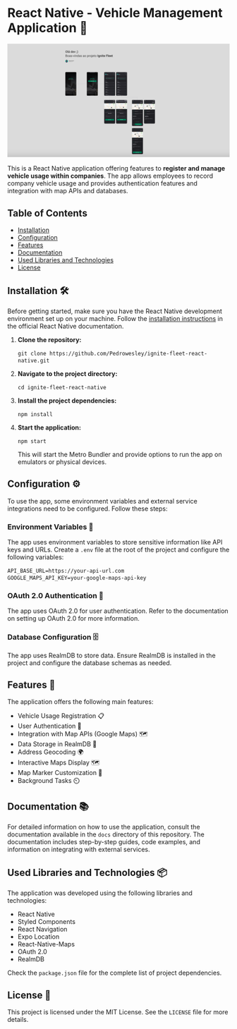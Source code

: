 # React Native - Vehicle Management Application 🚗

![Figma Image](/.screenshoot/main.png)

This is a React Native application offering features to **register and manage vehicle usage within companies**. The app allows employees to record company vehicle usage and provides authentication features and integration with map APIs and databases.

## Table of Contents

- [Installation](#installation)
- [Configuration](#configuration)
- [Features](#features)
- [Documentation](#documentation)
- [Used Libraries and Technologies](#used-libraries-and-technologies)
- [License](#license)

## Installation 🛠️

Before getting started, make sure you have the React Native development environment set up on your machine. Follow the [installation instructions](https://reactnative.dev/docs/environment-setup) in the official React Native documentation.

1. **Clone the repository:**

   ```
   git clone https://github.com/Pedrowesley/ignite-fleet-react-native.git
   ```

2. **Navigate to the project directory:**

   ```
   cd ignite-fleet-react-native
   ```

3. **Install the project dependencies:**

   ```
   npm install
   ```

4. **Start the application:**

   ```
   npm start
   ```

   This will start the Metro Bundler and provide options to run the app on emulators or physical devices.

## Configuration ⚙️

To use the app, some environment variables and external service integrations need to be configured. Follow these steps:

### Environment Variables 🔑

The app uses environment variables to store sensitive information like API keys and URLs. Create a `.env` file at the root of the project and configure the following variables:

```
API_BASE_URL=https://your-api-url.com
GOOGLE_MAPS_API_KEY=your-google-maps-api-key
```

### OAuth  2.0 Authentication 📝

The app uses OAuth  2.0 for user authentication. Refer to the documentation on setting up OAuth  2.0 for more information.

### Database Configuration 🗄️

The app uses RealmDB to store data. Ensure RealmDB is installed in the project and configure the database schemas as needed.

## Features 🚀

The application offers the following main features:

- Vehicle Usage Registration 📋
- User Authentication 🔐
- Integration with Map APIs (Google Maps) 🗺️
- Data Storage in RealmDB 🏦
- Address Geocoding  🌍
- Interactive Maps Display 🗺️
- Map Marker Customization 📍
- Background Tasks ⏲️

## Documentation 📚

For detailed information on how to use the application, consult the documentation available in the `docs` directory of this repository. The documentation includes step-by-step guides, code examples, and information on integrating with external services.

## Used Libraries and Technologies 📦

The application was developed using the following libraries and technologies:

- React Native
- Styled Components
- React Navigation
- Expo Location
- React-Native-Maps
- OAuth  2.0
- RealmDB

Check the `package.json` file for the complete list of project dependencies.

## License 📜

This project is licensed under the MIT License. See the `LICENSE` file for more details.
